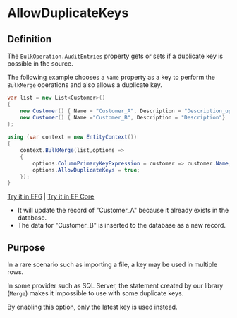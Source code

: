 # AllowDuplicateKeys

## Definition
The `BulkOperation.AuditEntries` property gets or sets if a duplicate key is possible in the source.

The following example chooses a `Name` property as a key to perform the `BulkMerge` operations and also allows a duplicate key.
```csharp
var list = new List<Customer>() 
{
    new Customer() { Name = "Customer_A", Description = "Description_updated" },
    new Customer() { Name ="Customer_B", Description = "Description"}    
};
        
using (var context = new EntityContext())
{
    context.BulkMerge(list,options => 
    {
        options.ColumnPrimaryKeyExpression = customer => customer.Name;
        options.AllowDuplicateKeys = true;
    });
}
```
[Try it in EF6](https://dotnetfiddle.net/tvZXih) | [Try it in EF Core](https://dotnetfiddle.net/DoD5hE)

 - It will update the record of "Customer_A" because it already exists in the database.
 - The data for "Customer_B" is inserted to the database as a new record.
 
## Purpose
In a rare scenario such as importing a file, a key may be used in multiple rows.

In some provider such as SQL Server, the statement created by our library (`Merge`) makes it impossible to use with some duplicate keys.

By enabling this option, only the latest key is used instead.

